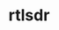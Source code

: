 ---
title: "rtlsdr"
description: "Особенности работы RTL-SDR, описание дополнительных возможностей и инструментов для повышения производительности"
---